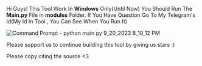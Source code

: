Hi Guys!
This Tool Work In **Windows** Only(Until Now)
You Should Run The **Main.py** File in **modules** Folder.
If You Have Question Go To My Telegram's Id(My Id In Tool , You Can See When You Run It)


![Command Prompt - python  main py 9_20_2023 8_10_12 PM](https://github.com/JackyJa/ToJa/assets/145385026/a2643a5e-fa14-4fff-a194-4010e8bd421f)





Please support us to continue building this tool by giving us stars  :)


Please copy citing the source <3
